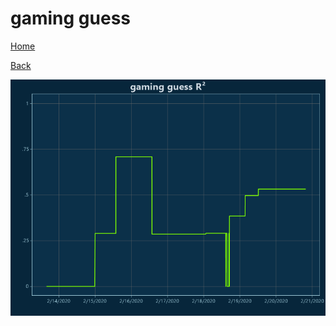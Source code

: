 # gaming guess

[Home](../index.md)

[Back](gaming.md)

![guess R²](../images/gaming_guess_RSq.png "guess R²")

